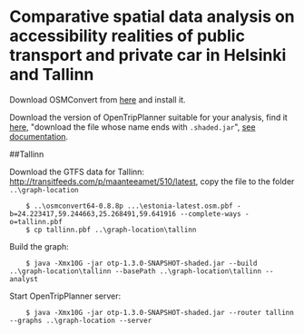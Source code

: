 # Comparative spatial data analysis on accessibility realities of public transport and private car in Helsinki and Tallinn



Download OSMConvert from [here](https://wiki.openstreetmap.org/wiki/Osmconvert) and install it.

Download the version of OpenTripPlanner suitable for your analysis, find it [here](https://repo1.maven.org/maven2/org/opentripplanner/otp/), "download the file whose name ends with `.shaded.jar`", [see documentation](http://opentripplanner.readthedocs.io/en/latest/Getting-OTP/#getting-opentripplanner).

##Tallinn

Download the GTFS data for Tallinn: http://transitfeeds.com/p/maanteeamet/510/latest, copy the file to the folder ```..\graph-location```

```
    $ ..\osmconvert64-0.8.8p ...\estonia-latest.osm.pbf -b=24.223417,59.244663,25.268491,59.641916 --complete-ways -o=tallinn.pbf
    $ cp tallinn.pbf ..\graph-location\tallinn
```

Build the graph:
```
    $ java -Xmx10G -jar otp-1.3.0-SNAPSHOT-shaded.jar --build ..\graph-location\tallinn --basePath ..\graph-location\tallinn --analyst
```

Start OpenTripPlanner server:
```
    $ java -Xmx10G -jar otp-1.3.0-SNAPSHOT-shaded.jar --router tallinn --graphs ..\graph-location --server 
```

